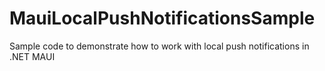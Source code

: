 # MauiLocalPushNotificationsSample
 Sample code to demonstrate how to work with local push notifications in .NET MAUI
